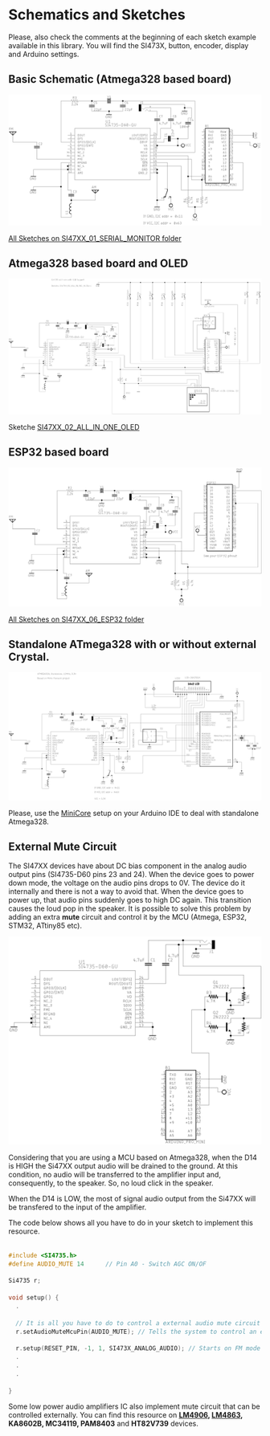 # Schematics and Sketches


Please, also check the comments at the beginning of each sketch example available in this library. You will find the SI473X, button, encoder, display and Arduino settings.  


## Basic Schematic (Atmega328 based board)

![Basic Schematic](../images/schematic_basic_eagle.png)

[All Sketches on SI47XX_01_SERIAL_MONITOR folder](https://github.com/pu2clr/SI4735/tree/master/examples/SI47XX_01_SERIAL_MONITOR)



## Atmega328 based board and OLED


![Atmega328 based board and OLED](../images/schematic_basic_oled_SI47XX_02_ALL_IN_ONE_OLED.png)

Sketche [SI47XX_02_ALL_IN_ONE_OLED](https://github.com/pu2clr/SI4735/blob/master/examples/SI47XX_03_OLED_I2C/SI47XX_02_ALL_IN_ONE_OLED/)



## ESP32 based board 

![Esp32 based board schematic](../images/schematic_schematic_esp32_eagle.png)

[All Sketches on SI47XX_06_ESP32 folder](https://github.com/pu2clr/SI4735/tree/master/examples/SI47XX_01_SERIAL_MONITOR)



## Standalone ATmega328 with or without external Crystal. 


![Esp32 based board schematic](../images/schematic_basic_atmega328_standalone_12MHz_LCD16x2.png)


Please, use the [MiniCore](https://github.com/MCUdude/MiniCore) setup on your Arduino IDE to deal with standalone Atmega328.




## External Mute Circuit 

The SI47XX devices have about DC bias component in the analog audio output pins (SI4735-D60 pins 23 and 24). When the device goes to power down mode, the voltage on the audio pins drops to 0V.  The device do it internally and there is not a way to avoid that. When the device goes to power up, that audio pins suddenly goes to high DC again. This transition causes the loud pop in the speaker. It is possible to solve this problem by adding an extra __mute__ circuit and control it by the MCU (Atmega, ESP32, STM32, ATtiny85 etc). 

![External Mute Circuit](../images/schematic_mute_circuit_eagle.png)


Considering that you are using a MCU based on Atmega328, when the D14 is HIGH the Si47XX output audio will be drained to the ground. At this condition, no audio will be transferred to the amplifier input and, consequently, to the speaker. So, no loud click in the speaker. 

When the D14 is LOW, the most of signal audio output from the Si47XX will be transfered to the input of the amplifier. 

The code below shows all you have to do in your sketch to implement this resource.


```cpp

#include <SI4735.h>
#define AUDIO_MUTE 14      // Pin A0 - Switch AGC ON/OF

Si4735 r;

void setup() {
  .
  
  // It is all you have to do to control a external audio mute circuit if you have one. 
  r.setAudioMuteMcuPin(AUDIO_MUTE); // Tells the system to control an external audio mute circuit. 

  r.setup(RESET_PIN, -1, 1, SI473X_ANALOG_AUDIO); // Starts on FM mode and ANALOG audio mode. 
  .
  .
  .

} 
```

Some low power audio amplifiers IC also implement mute circuit that can be controlled externally. You can find this resource on __[LM4906](http://www.ti.com/lit/ds/symlink/lm4906.pdf), [LM4863](https://www.ti.com/lit/ds/symlink/lm4863.pdf?ts=1588602798363), KA8602B, MC34119, PAM8403__ and __HT82V739__ devices.









